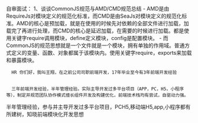 自审面试：
    1、谈谈CommonJS规范与AMD/CMD规范总结
      - AMD是由RequireJs对模块定义的规范化标准，而CMD是由SeaJs对模块定义的规范化标准。AMD的核心是预加载，就是在使用的时候先对依赖的全部文件进行加载，加载完了再进行处理，而CMD的核心是延迟加载，在需要的时候进行加载。都是使用关键字require调用模块，define定义模块，config是配置模块。
      - 而CommonJS的规范思想就是一个文件就是一个模块，拥有单独的作用域。普通方式定义的变量、函数、对象都属于该模块内。使用关键字require，exports来加载和暴露模块。



      HR 你们好，我叫王翔，在之前公司司职前端开发，17年毕业至今有3年前端开发经验


      三年前端开发经验，半年管理经验。实际主导开发过多平台项目（APP，PC，H5，小程序等），制定并规范团队协作模式擅长组件开发及构建优化，前端技术栈均有尝试，自驱动力强。










  半年管理经验，参与并主导开发过多平台项目，PCH5,移动端H5,app,小程序都有所建树，知晓前端模块化开发思想





